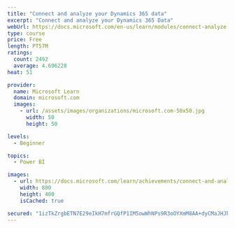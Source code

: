 ```yaml
---
title: "Connect and analyze your Dynamics 365 data​"
excerpt: "Connect and analyze your Dynamics 365 Data​"
webUrl: https://docs.microsoft.com/en-us/learn/modules/connect-analyze-dynamics-365-data/
type: course
price: Free
length: PT57M
ratings:
  count: 2492
  average: 4.696228
heat: 51

provider:
  name: Microsoft Learn
  domain: microsoft.com
  images:
    - url: /assets/images/organizations/microsoft.com-50x50.jpg
      width: 50
      height: 50

levels:
  - Beginner

topics:
  - Power BI

images:
  - url: https://docs.microsoft.com/learn/achievements/connect-and-analyze-your-microsoft-dynamics-365-data-social.png
    width: 800
    height: 400
    isCached: true

secured: "1izTkZrgbETN7E29eIkH7mfrGQfP1IM5owWhNPs9R3oOYXmM8AA+dyCMaJHJhJ8GA4Bo28s1THElJPhzX5/qCA7dIz0HZqh3X8J6EGFReq1eWEJP5UBCnfwGi9yUqAKp1ST6F56lW9jq8yaTib8zCSlcpLenl4SyliZafNDfbilSZEbIg/Mju98J3yK43ExzYpYXkgwCNIxWQZs8qka4d1qA4JbLf9fKIMyshEfAcP3W0f9Er91Vk/tABVgBynkA+qFu3uLSUVwrte1WrcwydxNwQ4RPLX0PWGTFYMZlqjn7q2ta7/BQ8QxdNkT97nSR6n9zl//GoIBJKc2kHSO9HNyuuyj4+ZiY8lOvKI0FoPysOrK4tGUEiNB/llOgjJhE8VKAm2oXXUf6oIMJVhf3u8iQafeP+646mJb+AZhtTJM=;veASgbCDr3aSWDvrXU0mTA=="
---
```


